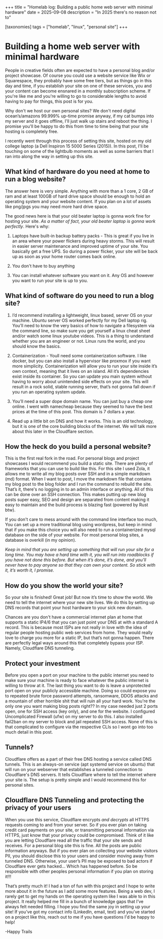 +++
title = "Homelab log: Building a public home web server with minimal hardware"
date = 2025-09-08
description = "In 2025 there's no reason not to"

[taxonomies] 
tags = ["homelab", "linux", "personal site"]
+++


# Building a home web server with minimal hardware

  

People in creative fields often are expected to have a personal blog and/or project showcase. Of course you could use a website service like Wix or Squarespace, they probably have some free tiers, but as things go in this day and time, if you establish your site on one of these services, you and your content can become ensnared in a monthly subscription scheme. If you're like me and you're willing to go to considerable lengths to avoid having to pay for things, this post is for you.

  

Why don't we host our own personal sites? We don't need digital ocean’s/amazons 99.999% up-time promise anyway, if my cat bumps into my server and it goes offline, I'll just walk up stairs and reboot the thing. I promise you'll be happy to do this from time to time being that your site hosting is completely free.

  

I recently went through this process of setting this site, hosted on my old college laptop (a Dell Inspiron 15 5000 Series (2015)). In this post, I’ll be touching on some of the lightbulb moments as well as some barriers that I ran into along the way in setting up this site.

  

## What kind of hardware do you need at home to run a blog website?  
  
The answer here is very simple. Anything with more than a 1 core, 2 GB of ram and at least 100GB of hard drive space should be enough to hold an operating system and your website content. If you plan on a lot of assets like png/jpgs you may need more hard drive space.

  

The good news here is that your old beater laptop is gonna work fine for hosting your site. *As a matter of fact, your old beater laptop is gonna work perfectly*. Here's why:

  

1.  Laptops have built-in backup battery packs - This is great if you live in an area where your power flickers during heavy storms. This will result in easier server maintenance and improved uptime of your site. You basically get a free UPS. So during a power flicker, your site will be back up as soon as your home router comes back online.
    
2.  You don't have to buy anything
    
3.  You can install whatever software you want on it. Any OS and however you want to run your site is up to you.
    

  

  
## What kind of software do you need to run a blog site?  
  
1. I’d recommend installing a lightweight, linux based, server OS on your machine. Ubuntu server OS worked perfectly for my Dell laptop rig. You’ll need to know the very basics of how to navigate a filesystem via the command line, so make sure you get yourself a linux cheat sheet and/or watch some linux youtube videos. This is a thing to understand whether you are an engineer or not. Linux runs the world, and you should know the basics.

2. Containerization - Youll need some containerization software. I like docker, but you can also install a hypervisor like proxmox if you want more simplicity. Containerization will allow you to run your site inside it’s own context, meaning that it lives on an island. All it’s dependencies exist inside its container. So you can update you main system without having to worry about unintended side effects on your site. This will result in a rock solid, stable running server, that’s not gonna fall down if you run an operating system update.

4.  You’ll need a super dope domain name. You can just buy a cheap one online. I went with namecheap because they seemed to have the best prices at the time of this post. This domain is 7 dollars a year.
    
5.  Read up a little bit on DNS and how it works. This is an old technology, but it is one of the core building blocks of the internet. We will talk more about this later in the Cloudflare section.
    

  
  

## How the heck do you build a personal website?

  

This is the first real fork in the road. For personal blogs and project showcases I would recommend you build a static site. There are plenty of frameworks that you can use to build like this. For this site I used Zola, it allows me to write all my blog posts over SSH and in a simple markdown (md) format. When I want to post, I move the markdown file that contains my blog post to the blog folder and I run the command to rebuild the site. That’s it, there's no logging in to an admin interface or anything. All of this can be done over an SSH connection. This makes putting up new blog posts super easy, SEO and design are separated from content making it easy to maintain and the build process is blazing fast (powered by Rust btw).

  

If you don't care to mess around with the command line interface too much, You can set up a more traditional blog using wordpress, but keep in mind that if you make this choice you will also need to run a containerized mysql database on the side of your website. For most personal blog sites, a database is overkill (in my opinion).  
  

*Keep in mind that you are setting up something that will run your site for a long time. You may have a hard time with it, you will run into roadblocks if you have not done this before. But when it’s done, it’s done, and you'll never have to pay anyone so that they can own your content. So stick with it, it’s worth it, I promise.*  
  

## How do you show the world your site?

  

So your site is finished! Great job! But now it’s time to show the world. We need to tell the internet where your new site lives. We do this by setting up DNS records that point your host hardware to your sick new domain.
  

Chances are you don't have a commercial internet plan at home that supports a static IP4/6 that you can just point your DNS at with a standard A record. This is because most ISPs are not really in love with the idea of regular people hosting public web services from home. They would really love to charge you more for a static IP, but that’s not gonna happen. There are perfectly legal ways around this that completely bypass your ISP. Namely, Cloudflare DNS tunneling.

## Protect your investment
Before you open a port on your machine to the public internet you need to make sure your machine is ready to face whatever the public internet is willing to throw at it. The last thing you want to do is leave a unprotected port open on your publicly accessible machine. Doing so could expose you to  repeated brute force password attempts, ransomware, DDOS attacks and a mountain of other horrible shit that will ruin all your hard work. You're the only one you want making blog posts right?? In my case needed just 2 ports open, one for SSH access (key only), and one for the website. I configured Uncomplicated Firewall (ufw) on my server to do this. I also installed fail2ban on my server to block and jail repeated SSH access. None of this is that complicated to configure via the respective CLIs so I wont go into too much detail in this post.
  

## Tunnels?

  

Cloudflare offers as a part of their free DNS hosting a service called DNS tunnels. This is an always-on service (apt systemd service on ubuntu) that will run on your webserver that establishes a tunneled connection to Cloudflare's DNS servers. It tells Cloudflare where to tell the internet where your site is. The setup is pretty simple and I would recommend this for personal sites.  
  
##  Cloudflare DNS Tunneling and protecting the privacy of your users
When you use this service, Cloudflare encrypts *and decrypts* all HTTPS requests coming to and from your server. So if you ever plan on taking credit card payments on your site, or transmitting personal information via HTTPS, just know that your privacy could be compromised. Think of it like you are letting Cloudflare read all the traffic that your site sends and receives. For a personal blog site this is fine. All the posts are public information anyways. But if you ever plan on collecting your website visitors PII, you should disclose this to your users and consider moving away from tunneled DNS. Otherwise, your user’s PII may be exposed to bad actors if Cloudflare ever gets hacked… Which has happened before. So be responsible with other peoples personal information if you plan on storing it!!!

  
  

That’s pretty much it! I had a ton of fun with this project and I hope to write more about it in the future as I add some more features. Being a web dev, I rarely get to get my hands on the operating system like I was able to in this project. It really helped me fill in a bunch of knowledge gaps that I’ve always felt needed filling. I hope you find the same joy in setting up your site! If you’ve got my contact info (LinkedIn, email, text) and you’ve started on a project like this, reach out to me if you have questions I'd be happy to help!

  
  

-Happy Trails
